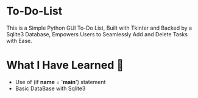 # To-Do-List
This is a Simple Python GUI To-Do List, Built with Tkinter and Backed by a Sqlite3 Database, Empowers Users to Seamlessly Add and Delete Tasks with Ease.

# What I Have Learned 🐍
* Use of (if __name__ = '__main__') statement
* Basic DataBase with Sqlite3
